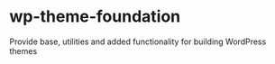 # wp-theme-foundation
 Provide base, utilities and added functionality for building WordPress themes
